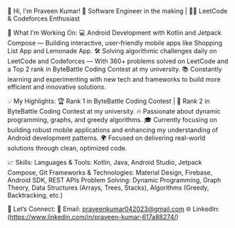 👋 Hi, I'm Praveen Kumar!
🌟 Software Engineer in the making  | 🧑‍💻 LeetCode & Codeforces Enthusiast

🚀 What I’m Working On:
💻 Android Development with Kotlin and Jetpack Compose — Building interactive, user-friendly mobile apps like Shopping List App and Lemonade App.
🛠️ Solving algorithmic challenges daily on LeetCode and Codeforces — With 360+ problems solved on LeetCode and a Top 2 rank in ByteBattle Coding Contest at my university.
📚 Constantly learning and experimenting with new tech and frameworks to build more efficient and innovative solutions.

💡 My Highlights:
🏆 Rank 1 in ByteBattle Coding Contest | 🥈 Rank 2 in ByteBattle Coding Contest at my university.
🔥 Passionate about dynamic programming, graphs, and greedy algorithms.
🎓 Currently focusing on building robust mobile applications and enhancing my understanding of Android development patterns.
🌍 Focused on delivering real-world solutions through clean, optimized code.

📈 Skills:
Languages & Tools: Kotlin, Java, Android Studio, Jetpack Compose, Git
Frameworks & Technologies: Material Design, Firebase, Android SDK, REST APIs
Problem Solving: Dynamic Programming, Graph Theory, Data Structures (Arrays, Trees, Stacks), Algorithms (Greedy, Backtracking, etc.)

📢 Let’s Connect:
📧 Email: praveenkumar042023@gmail.com
🌐 LinkedIn:(https://www.linkedin.com/in/praveen-kumar-617a88274/)

<!---
Praveenkumar02023/Praveenkumar02023 is a ✨ special ✨ repository because its `README.md` (this file) appears on your GitHub profile.
You can click the Preview link to take a look at your changes.
--->
